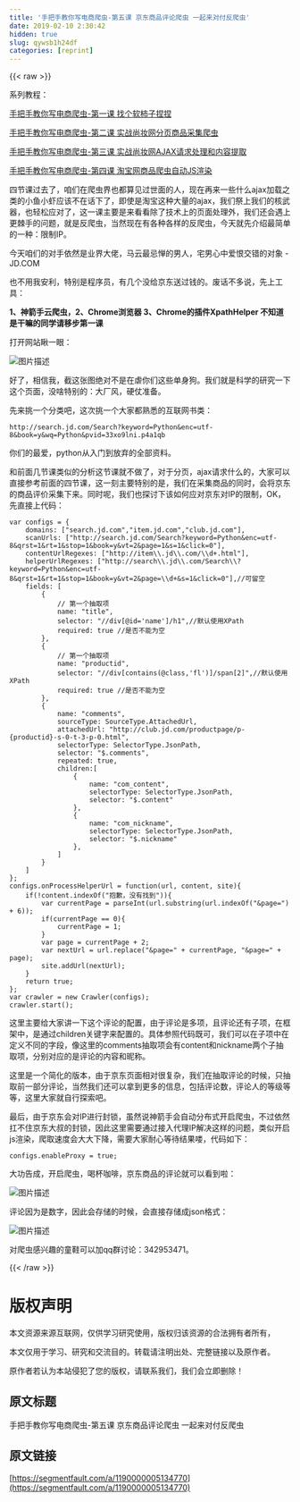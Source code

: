 ```yaml
---
title: '手把手教你写电商爬虫-第五课 京东商品评论爬虫 一起来对付反爬虫' 
date: 2019-02-10 2:30:42
hidden: true
slug: qywsb1h24df
categories: [reprint]
---
```


{{< raw >}}

                    
<p>系列教程：</p>
<p><a href="https://segmentfault.com/a/1190000005116394">手把手教你写电商爬虫-第一课 找个软柿子捏捏</a></p>
<p><a href="https://segmentfault.com/a/1190000005133842" target="_blank">手把手教你写电商爬虫-第二课 实战尚妆网分页商品采集爬虫</a></p>
<p><a href="https://segmentfault.com/a/1190000005134077">手把手教你写电商爬虫-第三课 实战尚妆网AJAX请求处理和内容提取</a></p>
<p><a href="https://segmentfault.com/a/1190000005134609" target="_blank">手把手教你写电商爬虫-第四课 淘宝网商品爬虫自动JS渲染</a></p>
<p>四节课过去了，咱们在爬虫界也都算见过世面的人，现在再来一些什么ajax加载之类的小鱼小虾应该不在话下了，即使是淘宝这种大量的ajax，我们祭上我们的核武器，也轻松应对了，这一课主要是来看看除了技术上的页面处理外，我们还会遇上更棘手的问题，就是反爬虫，当然现在有各种各样的反爬虫，今天就先介绍最简单的一种：限制IP。</p>
<p>今天咱们的对手依然是业界大佬，马云最忌惮的男人，宅男心中爱恨交错的对象 - JD.COM</p>
<p>也不用我安利，特别是程序员，有几个没给京东送过钱的。废话不多说，先上工具：</p>
<p><strong>1、神箭手云爬虫，2、Chrome浏览器 3、Chrome的插件XpathHelper 不知道是干嘛的同学请移步第一课</strong></p>
<p>打开网站瞅一眼：</p>
<p><span class="img-wrap"><img data-src="/img/bVvHWS" src="https://static.alili.tech/img/bVvHWS" alt="图片描述" title="图片描述" style="cursor: pointer; display: inline;"></span></p>
<p>好了，相信我，截这张图绝对不是在虐你们这些单身狗。我们就是科学的研究一下这个页面，没啥特别的：大厂风，硬仗准备。</p>
<p>先来挑一个分类吧，这次挑一个大家都熟悉的互联网书类：</p>
<div class="widget-codetool" style="display:none;">
      <div class="widget-codetool--inner">
      <span class="selectCode code-tool" data-toggle="tooltip" data-placement="top" title="" data-original-title="全选"></span>
      <span type="button" class="copyCode code-tool" data-toggle="tooltip" data-placement="top" data-clipboard-text="http://search.jd.com/Search?keyword=Python&amp;enc=utf-8&amp;book=y&amp;wq=Python&amp;pvid=33xo9lni.p4a1qb
" title="" data-original-title="复制"></span>
      <span type="button" class="saveToNote code-tool" data-toggle="tooltip" data-placement="top" title="" data-original-title="放进笔记"></span>
      </div>
      </div><pre class="hljs vim"><code>http://<span class="hljs-built_in">search</span>.jd.<span class="hljs-keyword">com</span>/Search?keyword=Python&amp;enc=utf-<span class="hljs-number">8</span>&amp;book=<span class="hljs-keyword">y</span>&amp;<span class="hljs-keyword">wq</span>=Python&amp;pvid=<span class="hljs-number">33</span>xo9lni.p4a1qb
</code></pre>
<p>你们的最爱，python从入门到放弃的全部资料。</p>
<p>和前面几节课类似的分析这节课就不做了，对于分页，ajax请求什么的，大家可以直接参考前面的四节课，这一刻主要特别的是，我们在采集商品的同时，会将京东的商品评价采集下来。同时呢，我们也探讨下该如何应对京东对IP的限制，OK，先直接上代码：</p>
<div class="widget-codetool" style="display:none;">
      <div class="widget-codetool--inner">
      <span class="selectCode code-tool" data-toggle="tooltip" data-placement="top" title="" data-original-title="全选"></span>
      <span type="button" class="copyCode code-tool" data-toggle="tooltip" data-placement="top" data-clipboard-text="var configs = {  
    domains: [&quot;search.jd.com&quot;,&quot;item.jd.com&quot;,&quot;club.jd.com&quot;],  
    scanUrls: [&quot;http://search.jd.com/Search?keyword=Python&amp;enc=utf-8&amp;qrst=1&amp;rt=1&amp;stop=1&amp;book=y&amp;vt=2&amp;page=1&amp;s=1&amp;click=0&quot;],  
    contentUrlRegexes: [&quot;http://item\\.jd\\.com/\\d+.html&quot;],  
    helperUrlRegexes: [&quot;http://search\\.jd\\.com/Search\\?keyword=Python&amp;enc=utf-8&amp;qrst=1&amp;rt=1&amp;stop=1&amp;book=y&amp;vt=2&amp;page=\\d+&amp;s=1&amp;click=0&quot;],//可留空  
    fields: [  
        {  
            // 第一个抽取项  
            name: &quot;title&quot;,  
            selector: &quot;//div[@id='name']/h1&quot;,//默认使用XPath  
            required: true //是否不能为空  
        },  
        {  
            // 第一个抽取项  
            name: &quot;productid&quot;,  
            selector: &quot;//div[contains(@class,'fl')]/span[2]&quot;,//默认使用XPath  
            required: true //是否不能为空  
        },  
        {  
            name: &quot;comments&quot;,  
            sourceType: SourceType.AttachedUrl,  
            attachedUrl: &quot;http://club.jd.com/productpage/p-{productid}-s-0-t-3-p-0.html&quot;,  
            selectorType: SelectorType.JsonPath,  
            selector: &quot;$.comments&quot;,  
            repeated: true,  
            children:[  
                {  
                    name: &quot;com_content&quot;,  
                    selectorType: SelectorType.JsonPath,  
                    selector: &quot;$.content&quot;  
                },  
                {  
                    name: &quot;com_nickname&quot;,  
                    selectorType: SelectorType.JsonPath,  
                    selector: &quot;$.nickname&quot;  
                },  
            ]  
        }  
    ]  
};  
configs.onProcessHelperUrl = function(url, content, site){  
    if(!content.indexOf(&quot;抱歉，没有找到&quot;)){  
        var currentPage = parseInt(url.substring(url.indexOf(&quot;&amp;page=&quot;) + 6));  
        if(currentPage == 0){  
            currentPage = 1;  
        }  
        var page = currentPage + 2;  
        var nextUrl = url.replace(&quot;&amp;page=&quot; + currentPage, &quot;&amp;page=&quot; + page);  
        site.addUrl(nextUrl);  
    }  
    return true;  
};  
var crawler = new Crawler(configs);  
crawler.start();  
" title="" data-original-title="复制"></span>
      <span type="button" class="saveToNote code-tool" data-toggle="tooltip" data-placement="top" title="" data-original-title="放进笔记"></span>
      </div>
      </div><pre class="hljs dts"><code>var configs = {  
<span class="hljs-symbol">    domains:</span> [<span class="hljs-string">"search.jd.com"</span>,<span class="hljs-string">"item.jd.com"</span>,<span class="hljs-string">"club.jd.com"</span>],  
<span class="hljs-symbol">    scanUrls:</span> [<span class="hljs-string">"http://search.jd.com/Search?keyword=Python&amp;enc=utf-8&amp;qrst=1&amp;rt=1&amp;stop=1&amp;book=y&amp;vt=2&amp;page=1&amp;s=1&amp;click=0"</span>],  
<span class="hljs-symbol">    contentUrlRegexes:</span> [<span class="hljs-string">"http://item\\.jd\\.com/\\d+.html"</span>],  
<span class="hljs-symbol">    helperUrlRegexes:</span> [<span class="hljs-string">"http://search\\.jd\\.com/Search\\?keyword=Python&amp;enc=utf-8&amp;qrst=1&amp;rt=1&amp;stop=1&amp;book=y&amp;vt=2&amp;page=\\d+&amp;s=1&amp;click=0"</span>],<span class="hljs-comment">//可留空  </span>
<span class="hljs-symbol">    fields:</span> [  
        {  
            <span class="hljs-comment">// 第一个抽取项  </span>
<span class="hljs-symbol">            name:</span> <span class="hljs-string">"title"</span>,  
<span class="hljs-symbol">            selector:</span> <span class="hljs-string">"//div[@id='name']/h1"</span>,<span class="hljs-comment">//默认使用XPath  </span>
<span class="hljs-symbol">            required:</span> true <span class="hljs-comment">//是否不能为空  </span>
        },  
        {  
            <span class="hljs-comment">// 第一个抽取项  </span>
<span class="hljs-symbol">            name:</span> <span class="hljs-string">"productid"</span>,  
<span class="hljs-symbol">            selector:</span> <span class="hljs-string">"//div[contains(@class,'fl')]/span[2]"</span>,<span class="hljs-comment">//默认使用XPath  </span>
<span class="hljs-symbol">            required:</span> true <span class="hljs-comment">//是否不能为空  </span>
        },  
        {  
<span class="hljs-symbol">            name:</span> <span class="hljs-string">"comments"</span>,  
<span class="hljs-symbol">            sourceType:</span> SourceType.AttachedUrl,  
<span class="hljs-symbol">            attachedUrl:</span> <span class="hljs-string">"http://club.jd.com/productpage/p-{productid}-s-0-t-3-p-0.html"</span>,  
<span class="hljs-symbol">            selectorType:</span> SelectorType.JsonPath,  
<span class="hljs-symbol">            selector:</span> <span class="hljs-string">"$.comments"</span>,  
<span class="hljs-symbol">            repeated:</span> true,  
<span class="hljs-symbol">            children:</span>[  
                {  
<span class="hljs-symbol">                    name:</span> <span class="hljs-string">"com_content"</span>,  
<span class="hljs-symbol">                    selectorType:</span> SelectorType.JsonPath,  
<span class="hljs-symbol">                    selector:</span> <span class="hljs-string">"$.content"</span>  
                },  
                {  
<span class="hljs-symbol">                    name:</span> <span class="hljs-string">"com_nickname"</span>,  
<span class="hljs-symbol">                    selectorType:</span> SelectorType.JsonPath,  
<span class="hljs-symbol">                    selector:</span> <span class="hljs-string">"$.nickname"</span>  
                },  
            ]  
        }  
    ]  
};  
configs.onProcessHelperUrl = function(url, content, site){  
    if(!content.indexOf(<span class="hljs-string">"抱歉，没有找到"</span>)){  
        var currentPage = parseInt(url.substring(url.indexOf(<span class="hljs-string">"&amp;page="</span>) + <span class="hljs-number">6</span>));  
        if(currentPage == <span class="hljs-number">0</span>){  
            currentPage = <span class="hljs-number">1</span>;  
        }  
        var page = currentPage + <span class="hljs-number">2</span>;  
        var nextUrl = url.replace(<span class="hljs-string">"&amp;page="</span> + currentPage, <span class="hljs-string">"&amp;page="</span> + page);  
        site.addUrl(nextUrl);  
    }  
    return true;  
};  
var crawler = new Crawler(configs);  
crawler.start();  
</code></pre>
<p>这里主要给大家讲一下这个评论的配置，由于评论是多项，且评论还有子项，在框架中，是通过children关键字来配置的。具体参照代码既可，我们可以在子项中在定义不同的字段，像这里的comments抽取项会有content和nickname两个子抽取项，分别对应的是评论的内容和昵称。</p>
<p>这里是一个简化的版本，由于京东页面相对很复杂，我们在抽取评论的时候，只抽取前一部分评论，当然我们还可以拿到更多的信息，包括评论数，评论人的等级等等，这里大家就自行探索吧。</p>
<p>最后，由于京东会对IP进行封锁，虽然说神箭手会自动分布式开启爬虫，不过依然扛不住京东大叔的封锁，因此这里需要通过接入代理IP解决这样的问题，类似开启js渲染，爬取速度会大大下降，需要大家耐心等待结果喽，代码如下：</p>
<div class="widget-codetool" style="display:none;">
      <div class="widget-codetool--inner">
      <span class="selectCode code-tool" data-toggle="tooltip" data-placement="top" title="" data-original-title="全选"></span>
      <span type="button" class="copyCode code-tool" data-toggle="tooltip" data-placement="top" data-clipboard-text="configs.enableProxy = true;  
" title="" data-original-title="复制"></span>
      <span type="button" class="saveToNote code-tool" data-toggle="tooltip" data-placement="top" title="" data-original-title="放进笔记"></span>
      </div>
      </div><pre class="hljs nix"><code>configs.<span class="hljs-attr">enableProxy</span> = <span class="hljs-literal">true</span>;  
</code></pre>
<p>大功告成，开启爬虫，喝杯咖啡，京东商品的评论就可以看到啦：</p>
<p><span class="img-wrap"><img data-src="/img/bVvHWu" src="https://static.alili.tech/img/bVvHWu" alt="图片描述" title="图片描述" style="cursor: pointer; display: inline;"></span></p>
<p>评论因为是数字，因此会存储的时候，会直接存储成json格式：</p>
<p><span class="img-wrap"><img data-src="/img/bVvHWw" src="https://static.alili.tech/img/bVvHWw" alt="图片描述" title="图片描述" style="cursor: pointer; display: inline;"></span></p>
<p>对爬虫感兴趣的童鞋可以加qq群讨论：342953471。</p>

                
{{< /raw >}}

# 版权声明
本文资源来源互联网，仅供学习研究使用，版权归该资源的合法拥有者所有，

本文仅用于学习、研究和交流目的。转载请注明出处、完整链接以及原作者。

原作者若认为本站侵犯了您的版权，请联系我们，我们会立即删除！

## 原文标题
手把手教你写电商爬虫-第五课 京东商品评论爬虫 一起来对付反爬虫

## 原文链接
[https://segmentfault.com/a/1190000005134770](https://segmentfault.com/a/1190000005134770)

